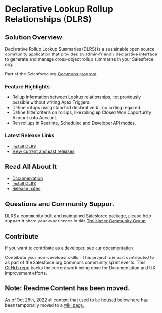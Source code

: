 # Declarative Lookup Rollup Relationships (DLRS)

## Solution Overview

Declarative Rollup Lookup Summaries (DLRS) is a sustainable open source community application that provides an admin-friendly declarative interface to generate and manage cross-object rollup summaries in your Salesforce org.

Part of the Salesforce.org [Commons program](https://help.salesforce.com/s/articleView?id=sfdo.Innovate_with_OSC.htm&type=5)

### Feature Highlights:

- Rollup information between Lookup relationships, not previously possible without writing Apex Triggers.
- Define rollups using standard declarative UI, no coding required.
- Define filter criteria on rollups, like rolling up Closed Won Opportunity Amount onto Account.
- Run rollups in Realtime, Scheduled and Developer API modes.

### Latest Release Links

- [Install DLRS](https://install.salesforce.org/products/dlrs/latest)
- [View current and past releases](https://github.com/SFDO-Community/declarative-lookup-rollup-summaries/releases)

## Read All About It

- [Documentation](https://sfdo-community-sprints.github.io/DLRS-Documentation/)
- [Install DLRS](https://sfdo-community-sprints.github.io/DLRS-Documentation/Installation/)
- [Release notes](https://sfdo-community-sprints.github.io/DLRS-Documentation/Changelog/)

## Questions and Community Support

DLRS a community built and maintained Salesforce package, please help support it share your experiences in this [Trailblazer Community Group](https://success.salesforce.com/_ui/core/chatter/groups/GroupProfilePage?g=0F9300000009O5p).

## Contribute

If you want to contribute as a developer, see [our documentation](https://sfdo-community-sprints.github.io/DLRS-Documentation/About%20Us%20&%20Contribution/)

Contribute your non-developer skills - This project is in part contributed to as part of the Salesforce.org Commons community sprint events. This [GitHub repo](https://github.com/SFDO-Community-Sprints/DLRS-Documentation) tracks the current work being done for Documentation and UX improvement efforts.

## Note: Readme Content has been moved.

As of Oct 25th, 2022 all content that used to be housed below here has been temporarily moved to a [wiki page.](https://github.com/SFDO-Community/declarative-lookup-rollup-summaries/wiki/Temp---old-readme-content---to-be-audited-for-parity-on-docs-pages-site-then-deleted)
